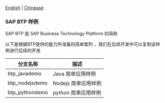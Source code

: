 [English](/README.md) | [Chinease](/README_ZH.md)

### SAP BTP 样例
SAP BTP 是 SAP Business Technology Platform 的简称

以下是根据BTP提供的能力所准备的简单案列 ，我们在后续开发中可以复制该样例进行后续的开发

 | 分支名称       | 描述                |
 | -------------- | ------------------- |
 | btp_javademo   | Java 简单应用样例   |
 | btp_nodejsdemo | Nodejs 简单应用样例 |
 | btp_pythondemo | python 简单应用样例 |